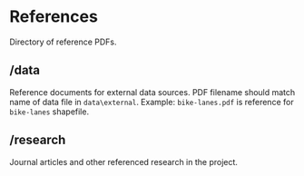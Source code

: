 # References

Directory of reference PDFs.

## /data
Reference documents for external data sources. PDF filename should match name of
data file in `data\external`. Example: `bike-lanes.pdf` is reference for `bike-lanes` shapefile.

## /research
Journal articles and other referenced research in the project.
